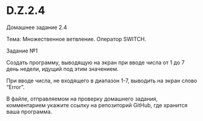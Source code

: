 # D.Z.2.4
 Домашнее задание 2.4
 
Тема: Множественное ветвление. Оператор SWITCH.


Задание №1

Создать программу, выводящую на экран при вводе числа
от 1 до 7 день недели, идущий под этим значением.

При вводе числа, не входящего в диапазон 1-7, выводить
на экран слово “Error”.

В файле, отправляемом на проверку домашнего задания,
комментарием укажите ссылку на репозиторий GitHub,
где хранится ваша программа.

